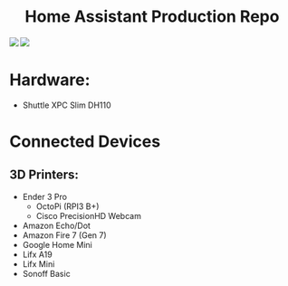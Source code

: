 <h1 align="center">
  Home Assistant Production Repo
</h1>
<h4>
<a href="https://travis-ci.org/flamingotter/HASS"><img src="https://travis-ci.org/flamingotter/HASS.svg?branch=master"/></a>  <a href="https://github.com/flamingotter/HASS/commits/master"><img src="https://img.shields.io/github/last-commit/flamingotter/HASS.svg?style=plasticr"/></a>
</h4>

# Hardware:
* Shuttle XPC Slim DH110

# Connected Devices

## 3D Printers:
* Ender 3 Pro
  * OctoPi (RPI3 B+)
  * Cisco PrecisionHD Webcam
* Amazon Echo/Dot
* Amazon Fire 7 (Gen 7)
* Google Home Mini
* Lifx A19
* Lifx Mini
* Sonoff Basic

